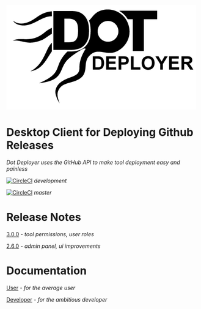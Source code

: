 ![logo](../src/assets/login.png)

# Desktop Client for Deploying Github Releases
*Dot Deployer uses the GitHub API to make tool deployment easy and painless*

[![CircleCI](https://circleci.com/gh/WeConnect/dot-deployer-client/tree/dev.svg?style=svg&circle-token=6b3b28ced522f82e3b60ce3a4d8dda727efa4576)](https://circleci.com/gh/WeConnect/dot-deployer-client) *development*

[![CircleCI](https://circleci.com/gh/WeConnect/dot-deployer-client/tree/dev.svg?style=svg&circle-token=6b3b28ced522f82e3b60ce3a4d8dda727efa4576)](https://circleci.com/gh/WeConnect/dot-deployer-client) *master*

# Release Notes

[3.0.0](./releases/3.0.0/README.md) *- tool permissions, user roles*

[2.6.0](./releases/2.6.0/README.md) *- admin panel, ui improvements*

# Documentation

[User](documentation/user/README.md) *- for the average user*

[Developer](documentation/developer/README.md) *- for the ambitious developer*
